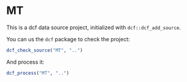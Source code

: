 # MT

This is a dcf data source project, initialized with `dcf::dcf_add_source`.

You can us the `dcf` package to check the project:

```R
dcf_check_source("MT", "..")
```

And process it:

```R
dcf_process("MT", "..")
```
